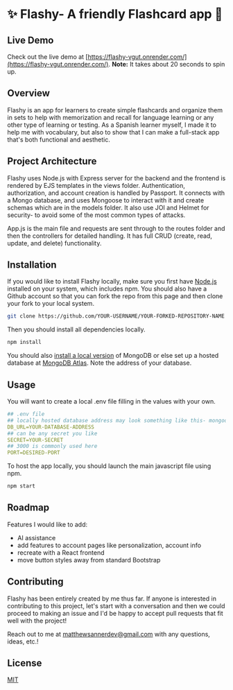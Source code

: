 # ✨ Flashy- A friendly Flashcard app 📝

## Live Demo

Check out the live demo at [https://flashy-vgut.onrender.com/](https://flashy-vgut.onrender.com/). **Note:** It takes about 20 seconds to spin up.


## Overview

Flashy is an app for learners to create simple flashcards and organize them in sets to help with memorization and recall for language learning or any other type of learning or testing. As a Spanish learner myself, I made it to help me with vocabulary, but also to show that I can make a full-stack app that's both functional and aesthetic.

## Project Architecture
Flashy uses Node.js with Express server for the backend and the frontend is rendered by EJS templates in the views folder. Authentication, authorization, and account creation is handled by Passport. It connects with a Mongo database, and uses Mongoose to interact with it and create schemas which are in the models folder. It also use JOI and Helmet for security- to avoid some of the most common types of attacks.

App.js is the main file and requests are sent through to the routes folder and then the controllers for detailed handling. It has full CRUD (create, read, update, and delete) functionality.


## Installation

If you would like to install Flashy locally, make sure you first have [Node.js](https://nodejs.org/en/download) installed on your system, which includes npm. You should also have a Github account so that you can fork the repo from this page and then clone your fork to your local system.

```bash
git clone https://github.com/YOUR-USERNAME/YOUR-FORKED-REPOSITORY-NAME
```
Then you should install all dependencies locally.

```bash
npm install
```
You should also [install a local version](https://www.mongodb.com/docs/manual/installation/) of MongoDB or else set up a hosted database at [MongoDB Atlas](https://www.mongodb.com/atlas/database). Note the address of your database.

## Usage

You will want to create a local .env file filling in the values with your own.

```yaml
## .env file
## locally hosted database address may look something like this- mongodb://localhost:27017/your-database-name
DB_URL=YOUR-DATABASE-ADDRESS 
## can be any secret you like
SECRET=YOUR-SECRET
## 3000 is commonly used here
PORT=DESIRED-PORT
```

To host the app locally, you should launch the main javascript file using npm.

```bash
npm start
```

## Roadmap
Features I would like to add:
- AI assistance
- add features to account pages like personalization, account info
- recreate with a React frontend
- move button styles away from standard Bootstrap

## Contributing

Flashy has been entirely created by me thus far. If anyone is interested in contributing to this project, let's start with a conversation and then we could proceed to making an issue and I'd be happy to accept pull requests that fit well with the project!

Reach out to me at [matthewsannerdev@gmail.com](mailto:matthewsannerdev@gmail.com) with any questions, ideas, etc.!

## License

[MIT](https://choosealicense.com/licenses/mit/)
